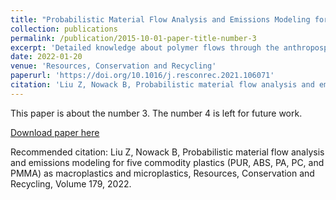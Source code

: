```yaml
---
title: "Probabilistic Material Flow Analysis and Emissions Modeling for Five Commodity Plastics (PUR, ABS, PA, PC, and PMMA) as Macroplastics and Microplastics"
collection: publications
permalink: /publication/2015-10-01-paper-title-number-3
excerpt: 'Detailed knowledge about polymer flows through the anthroposphere and into the environment is information essential to the better management of plastics. Currently, only limited knowledge about specific polymer flows is available. This work aimed to model those flows for five polymers: polyurethane (PUR), acrylonitrile butadiene styrene (ABS), polyamide (PA), polycarbonate (PC) and polymethyl methacrylate (PMMA). Probabilistic material flow analysis (PMFA) was used to quantify flows from production in 45 product categories to their end-of-life in Europe and Switzerland. We then considered 40 release pathways for macro- and microplastic flows to assess polymer release into Switzerland's environment. PMFA results showed considerable variations between the polymers considered because their flows through the anthroposphere are determined by their different uses. Total macro- and microplastic emissions into Switzerland's environment in 2018 were estimated at masses of 208±76 t for PA, 179±98 t for PUR, 79±26 t for PC, 36±23 t for PMMA and 25±6 t for ABS. Relative to Switzerland's total production and imports, this amounted to total releases of 0.23% of PA, 0.07% of PUR, 0.16% of PC, 0.32% of PMMA and 0.14% of ABS. Contributions as released microplastics ranged from 18% of PMMA to 75% of ABS. These results showed that the amounts of the polymers considered released into the environment were much smaller than previously assumed in simpler release estimates, and they may be more realistic for countries with well-functioning waste treatment systems.'
date: 2022-01-20
venue: 'Resources, Conservation and Recycling'
paperurl: 'https://doi.org/10.1016/j.resconrec.2021.106071'
citation: 'Liu Z, Nowack B, Probabilistic material flow analysis and emissions modeling for five commodity plastics (PUR, ABS, PA, PC, and PMMA) as macroplastics and microplastics, Resources, Conservation and Recycling, Volume 179, 2022'
---
```

This paper is about the number 3. The number 4 is left for future work.

[Download paper here](https://doi.org/10.1016/j.resconrec.2021.106071)

Recommended citation: Liu Z, Nowack B, Probabilistic material flow analysis and emissions modeling for five commodity plastics (PUR, ABS, PA, PC, and PMMA) as macroplastics and microplastics, Resources, Conservation and Recycling, Volume 179, 2022.
